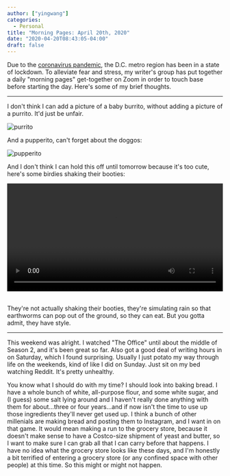 ```yaml
---
author: ["yingwang"]
categories:
  - Personal
title: "Morning Pages: April 20th, 2020"
date: "2020-04-20T08:43:05-04:00"
draft: false
---
```


Due to the [coronavirus
pandemic](https://en.wikipedia.org/wiki/2019-20_coronavirus_pandemic), the D.C.
metro region has been in a state of lockdown. To alleviate fear and stress, my
writer's group has put together a daily "morning pages" get-together on Zoom in
order to touch base before starting the day. Here's some of my brief thoughts.

__________

I don't think I can add a picture of a baby burrito, without adding a picture of
a purrito. It'd just be unfair.

![purrito](/img/posts/2020/04/20/morning_pages.jpg)

And a pupperito, can't forget about the doggos:

![pupperito](/img/posts/2020/04/20/morning_pages_2.jpg)

And I don't think I can hold this off until tomorrow because it's too cute,
here's some birdies shaking their booties:

<!-- https://stackoverflow.com/a/26276254 -->
<video style="width: 100%; width: -moz-available; width: -webkit-fill-available; width: fill-available; max-width: 100%;" controls>
    <source src="/video/posts/2020/04/20/morning_pages_3.mp4" type="video/mp4">
    Your browser does not support HTML5 video.
</video>
<br/>
<br/>

They're not actually shaking their booties, they're simulating rain so that
earthworms can pop out of the ground, so they can eat. But you gotta admit, they
have style.

__________

This weekend was alright. I watched "The Office" until about the middle of
Season 2, and it's been great so far. Also got a good deal of writing hours in
on Saturday, which I found surprising. Usually I just potato my way through life
on the weekends, kind of like I did on Sunday. Just sit on my bed watching
Reddit. It's pretty unhealthy.

You know what I should do with my time? I should look into baking bread. I have
a whole bunch of white, all-purpose flour, and some white sugar, and (I guess)
some salt lying around and I haven't really done anything with them for
about...three or four years...and if now isn't the time to use up those
ingredients they'll never get used up. I think a bunch of other millenials are
making bread and posting them to Instagram, and I want in on that game. It would
mean making a run to the grocery store, because it doesn't make sense to have a
Costco-size shipment of yeast and butter, so I want to make sure I can grab all
that I can carry before that happens. I have no idea what the grocery store
looks like these days, and I'm honestly a bit terrified of entering a grocery
store (or any confined space with other people) at this time. So this might or
might not happen.
